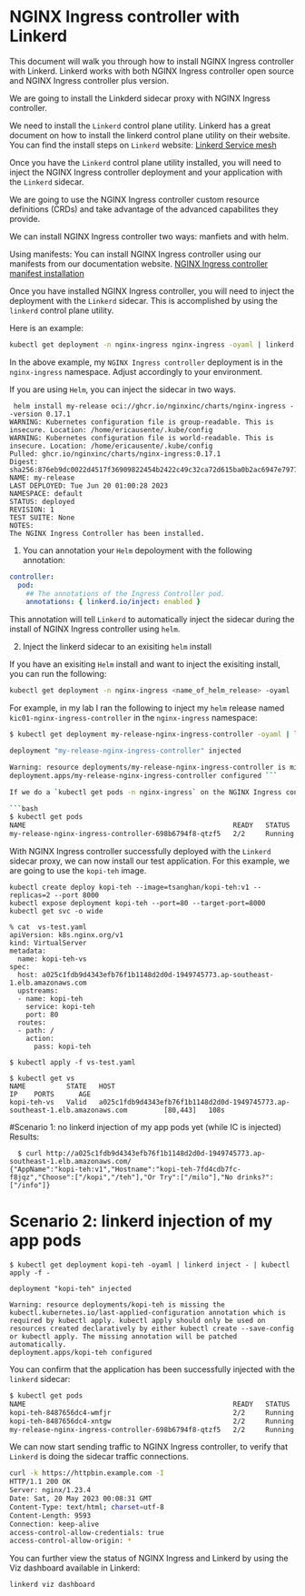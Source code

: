 # NGINX Ingress controller with Linkerd

This document will walk you through how to install NGINX Ingress controller with Linkerd. Linkerd works with both NGINX Ingress controller open source and NGINX Ingress controller plus version.

We are going to install the Linkderd sidecar proxy with NGINX Ingress controller.

We need to install the `Linkerd` control plane utility.
Linkerd has a great document on how to install the linkerd control plane utility on their website.
You can find the install steps on `Linkerd` website: [Linkerd Service mesh](https://linkerd.io/2.13/getting-started/)

Once you have the `Linkerd` control plane utility installed, you will need to inject the NGINX Ingress controller deployment and your application with the `Linkerd` sidecar.

We are going to use the NGINX Ingress controller custom resource definitions (CRDs) and take advantage of the advanced capabilites they provide.

We can install NGINX Ingress controller two ways: manfiets and with helm.

Using manifests:
You can install NGINX Ingress controller using our manifests from our documentation website.
[NGINX Ingress controller manifest installation](https://docs.nginx.com/nginx-ingress-controller/installation/installation-with-manifests/)


Once you have installed NGINX Ingress controller, you will need to inject the deployment with the `Linkerd` sidecar.
This is accomplished by using the `linkerd` control plane utility.

Here is an example:

```bash
kubectl get deployment -n nginx-ingress nginx-ingress -oyaml | linkerd inject - | kubectl apply -f
```

In the above example, my `NGINX Ingress controller` deployment is in the `nginx-ingress` namespace. Adjust accordingly to your environment.


If you are using `Helm`, you can inject the sidecar in two ways.

```
 helm install my-release oci://ghcr.io/nginxinc/charts/nginx-ingress --version 0.17.1
WARNING: Kubernetes configuration file is group-readable. This is insecure. Location: /home/ericausente/.kube/config
WARNING: Kubernetes configuration file is world-readable. This is insecure. Location: /home/ericausente/.kube/config
Pulled: ghcr.io/nginxinc/charts/nginx-ingress:0.17.1
Digest: sha256:876eb9dc0022d4517f36909822454b2422c49c32ca72d615ba0b2ac6947e7977
NAME: my-release
LAST DEPLOYED: Tue Jun 20 01:00:28 2023
NAMESPACE: default
STATUS: deployed
REVISION: 1
TEST SUITE: None
NOTES:
The NGINX Ingress Controller has been installed.
```

1. You can annotation your `Helm` depoloyment with the following annotation:

```yaml
controller:
  pod:
    ## The annotations of the Ingress Controller pod.
    annotations: { linkerd.io/inject: enabled }
```

This annotation will tell `Linkerd` to automatically inject the sidecar during the install of NGINX Ingress controller using `helm`.



2. Inject the linkerd sidecar to an exisiting `helm` install

If you have an exisiting `Helm` install and want to inject the exisiting install, you can run the following:

```bash
kubectl get deployment -n nginx-ingress <name_of_helm_release> -oyaml | linkerd inject - | kubectl apply -f
```

For example, in my lab I ran the following to inject my `helm` release named `kic01-nginx-ingress-controller` in the `nginx-ingress` namespace:

```bash
$ kubectl get deployment my-release-nginx-ingress-controller -oyaml | linkerd inject - | kubectl apply -f -

deployment "my-release-nginx-ingress-controller" injected

Warning: resource deployments/my-release-nginx-ingress-controller is missing the kubectl.kubernetes.io/last-applied-configuration annotation which is required by kubectl apply. kubectl apply should only be used on resources created declaratively by either kubectl create --save-config or kubectl apply. The missing annotation will be patched automatically.
deployment.apps/my-release-nginx-ingress-controller configured ```

If we do a `kubectl get pods -n nginx-ingress` on the NGINX Ingress controller, we can see we now have `2/2` pods ready. That confirms that the `Linkerd` sidecar has been successfully injected into NGINX Ingress controller.

```bash
$ kubectl get pods
NAME                                                   READY   STATUS    RESTARTS   AGE
my-release-nginx-ingress-controller-698b6794f8-qtzf5   2/2     Running   0          45s
```

With NGINX Ingress controller successfully deployed with the `Linkerd` sidecar proxy, we can now install our test application.
For this example, we are going to use the `kopi-teh` image.


```
kubectl create deploy kopi-teh --image=tsanghan/kopi-teh:v1 --replicas=2 --port 8000
kubectl expose deployment kopi-teh --port=80 --target-port=8000
kubectl get svc -o wide
```

```
% cat  vs-test.yaml
apiVersion: k8s.nginx.org/v1
kind: VirtualServer
metadata:
  name: kopi-teh-vs
spec:
  host: a025c1fdb9d4343efb76f1b1148d2d0d-1949745773.ap-southeast-1.elb.amazonaws.com
  upstreams:
  - name: kopi-teh
    service: kopi-teh
    port: 80
  routes:
  - path: /
    action:
      pass: kopi-teh
 ```
 
 ```
$ kubectl apply -f vs-test.yaml

$ kubectl get vs
NAME          STATE   HOST                                                                           IP    PORTS      AGE
kopi-teh-vs   Valid   a025c1fdb9d4343efb76f1b1148d2d0d-1949745773.ap-southeast-1.elb.amazonaws.com         [80,443]   108s
  ```
  
#Scenario 1: no linkerd injection of my app pods yet (while IC is injected) 
Results:
```
  $ curl http://a025c1fdb9d4343efb76f1b1148d2d0d-1949745773.ap-southeast-1.elb.amazonaws.com/
{"AppName":"kopi-teh:v1","Hostname":"kopi-teh-7fd4cdb7fc-f8jqz","Choose":["/kopi","/teh"],"Or Try":["/milo"],"No drinks?":["/info"]}
```


# Scenario 2: linkerd injection of my app pods
```
$ kubectl get deployment kopi-teh -oyaml | linkerd inject - | kubectl apply -f -

deployment "kopi-teh" injected

Warning: resource deployments/kopi-teh is missing the kubectl.kubernetes.io/last-applied-configuration annotation which is required by kubectl apply. kubectl apply should only be used on resources created declaratively by either kubectl create --save-config or kubectl apply. The missing annotation will be patched automatically.
deployment.apps/kopi-teh configured
```

You can confirm that the application has been successfully injected with the `linkerd` sidecar:

```bash
$ kubectl get pods
NAME                                                   READY   STATUS    RESTARTS   AGE
kopi-teh-8487656dc4-wmfjr                              2/2     Running   0          30s
kopi-teh-8487656dc4-xntgw                              2/2     Running   0          25s
my-release-nginx-ingress-controller-698b6794f8-qtzf5   2/2     Running   0          21m
```

We can now start sending traffic to NGINX Ingress controller, to verify that `Linkerd` is doing the sidecar traffic connections.

```bash
curl -k https://httpbin.example.com -I
HTTP/1.1 200 OK
Server: nginx/1.23.4
Date: Sat, 20 May 2023 00:08:31 GMT
Content-Type: text/html; charset=utf-8
Content-Length: 9593
Connection: keep-alive
access-control-allow-credentials: true
access-control-allow-origin: *
```

You can further view the status of NGINX Ingress and Linkerd by using the Viz dashboard available in Linkerd:

```bash
linkerd viz dashboard
```
